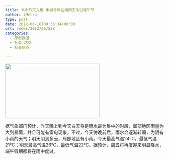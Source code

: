 ```yaml
---
title: 本市昨天入梅 申城今年在梅雨天中过端午节
author: iMetro
type: post
date: 2012-06-18T09:36:34+00:00
url: /news/2012/06/528
categories:
  - 原创报道
  - 社会-坊间
  - 社会热点

---
```

[<img class="alignnone size-medium wp-image-529" title="微博桌面截图_20120618123231" src="http://metronews-wordpress.stor.sinaapp.com/uploads/2012/06/微博桌面截图_20120618123231-300x173.jpg" alt="" width="300" height="173" />][1]  


据气象部门预计，昨天晚上到今天白天将是雨水最为集中的时段，局部地区雨量为大到暴雨，并且可能有雷电现象。不过，今天傍晚前后，雨水会逐渐转弱，为阴有小雨的天气；明天阴到多云，局部地区有小雨。今天最高气温24℃，最低气温21℃；明天最高气温26℃，最低气温22℃。据预计，周五将再度迎来明显降水，端午假期都将在雨中度过。

 [1]: http://metronews-wordpress.stor.sinaapp.com/uploads/2012/06/微博桌面截图_20120618123231.jpg